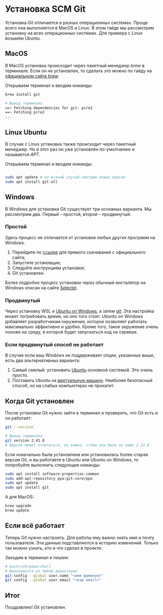 # Установка SCM Git

Установка Git отличается в разных операционных системах. Проще всего она выполняется в MacOS и Linux. В этом гайде мы рассмотрим установку на всех операционных системах. Для примера с Linux возьмём Ubuntu.

## MacOS

В MacOS установка происходит через пакетный менеджер _brew_ в терминале. Если он не установлен, то сделать это можно по гайду на [официальном сайте brew](https://brew.sh/index_ru).

Открываем терминал и вводим команды:

```bash
brew install git

# Вывод терминала
==> Fetching dependencies for git: pcre2
==> Fetching pcre2
...
```

## Linux Ubuntu

В случае с Linux установка также происходит через пакетный менеджер. Но в этот раз он уже установлен по-умолчанию и называется _APT_.

Открываем терминал и вводим команды:

```bash

sudo apt update # на всякий случай смотрим новые версии
sudo apt install git-all
```

## Windows

В Windows для установки Git существует три основных варианта. Мы рассмотрим два. Первый – простой, второй – продвинутый.

### Простой

Здесь процесс не отличается от установки любых других программ на Windows.

1. Перейдите по [ссылке](https://git-scm.com/download/win) для прямого скачивания с официального сайта;
2. Запустите установщик;
3. Следуйте инструкциям установки;
4. Git установлен.

Более подробно процесс установки через обычный инсталятор на Windows описан на сайте [Selectel](https://selectel.ru/blog/tutorials/how-to-install-git-to-windows/).

### Продвинутый

Через установку WSL и [Ubuntu on Windows](https://docs.microsoft.com/ru-ru/windows/wsl/install-win10), а затем [git](https://docs.microsoft.com/ru-ru/windows/wsl/tutorials/wsl-git). Эта настройка может потребовать время, но оно того стоит. Ubuntu on Windows добавляет разработчикам окружение, которое позволяет работать максимально эффективно и удобно. Кроме того, такое окружение очень похоже на среду, в которой будет запускаться код на сервере.

### Если продвинутый способ не работает

В случае если ваш Windows не поддерживает опции, указанные выше, есть два альтернативных варианта:

1. Самый смелый: установить [Ubuntu](https://ubuntu.com/) основной системой. Это очень просто.
2. Поставить Ubuntu на [виртуальную машину](https://www.virtualbox.org/). Наиболее безопасный способ, но на слабых компьютерах не прокатит.

## Когда Git установлен

После установки Git нужно зайти в терминал и проверить, что Git есть и он работает:

```bash
git --version

# Вывод терминала
git version 2.41.0
# Версия может отличаться, но важно, чтобы она была не ниже 2.23.0
```

Если изначально была установлена или установилась более старая версия Git, и вы работаете в Ubuntu или Ubuntu on Windows, то попробуйте выполнить следующие команды:

```bash
sudo apt install software-properties-common
sudo add-apt-repository ppa:git-core/ppa
sudo apt update
sudo apt install git
```

А для MacOS:

```bash
brew upgrade
brew update
```

## Если всё работает

Теперь Git нужно настроить. Для работы ему важно знать имя и почту пользователя. Эти данные подставляются в историю изменений. Только так можно узнать, кто и что сделал в проекте.

Заходим в терминал и пишем:

```bash
# bash/zsh/powershell
# Выполняется из любой директории
git config --global user.name "<имя фамилия>"
git config --global user.email "<ваш email>"
```

## Итог

Поздравляю! Git установлен.
